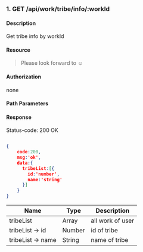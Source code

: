 ### 1. GET /api/work/tribe/info/:workId

#### Description
Get tribe info by workId 

#### Resource
 > Please look forward to ☺

#### Authorization
none

#### Path Parameters

#### Response
Status-code: 200 OK

```json

{   
    code:200,
    msg:'ok',
    data:{
      tribeList:[{
        id:'number',
        name:'string'
      }]
    }
}
```

|Name|Type|Description| 
|----|----|--- | 
| tribeList |   Array  | all work of user | 
| tribeList -> id |   Number  | id of tribe | 
| tribeList -> name |   String  | name of tribe | 



